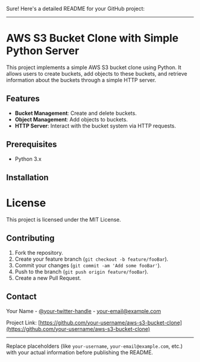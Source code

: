 Sure! Here's a detailed README for your GitHub project:

---

# AWS S3 Bucket Clone with Simple Python Server

This project implements a simple AWS S3 bucket clone using Python. It allows users to create buckets, add objects to these buckets, and retrieve information about the buckets through a simple HTTP server.

## Features

- **Bucket Management**: Create and delete buckets.
- **Object Management**: Add objects to buckets.
- **HTTP Server**: Interact with the bucket system via HTTP requests.

## Prerequisites

- Python 3.x

## Installation

# License

This project is licensed under the MIT License.

## Contributing

1. Fork the repository.
2. Create your feature branch (`git checkout -b feature/fooBar`).
3. Commit your changes (`git commit -am 'Add some fooBar'`).
4. Push to the branch (`git push origin feature/fooBar`).
5. Create a new Pull Request.

## Contact

Your Name - [@your-twitter-handle](https://twitter.com/your-twitter-handle) - your-email@example.com

Project Link: [https://github.com/your-username/aws-s3-bucket-clone](https://github.com/your-username/aws-s3-bucket-clone)

---

Replace placeholders (like `your-username`, `your-email@example.com`, etc.) with your actual information before publishing the README.
